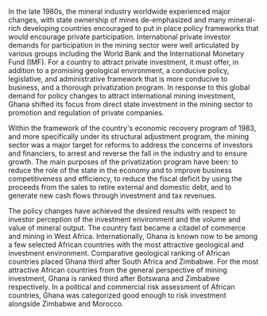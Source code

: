 
In the late 1980s, the mineral industry worldwide experienced major changes, with state ownership of mines de-emphasized and many mineral-rich developing countries encouraged to put in place policy frameworks that would encourage private participation. International private investor demands for participation in the mining sector were well articulated by various groups including the World Bank and the International Monetary Fund (IMF). For a country to attract private investment, it must offer, in addition to a promising geological environment, a conducive policy, legislative, and administrative framework that is more conducive to business, and a thorough privatization program. In response to this global demand for policy changes to attract international mining investment, Ghana shifted its focus from direct state investment in the mining sector to promotion and regulation of private companies.

Within the framework of the country's economic recovery program of 1983, and more specifically under its structural adjustment program, the mining sector was a major target for reforms to address the concerns of investors and financiers, to arrest and reverse the fall in the industry and to ensure growth. The main purposes of the privatization program have been: to reduce the role of the state in the economy and to improve business competitiveness and efficiency, to reduce the fiscal deficit by using the proceeds from the sales to retire external and domestic debt, and to generate new cash flows through investment and tax revenues.

The policy changes have achieved the desired results with respect to investor perception of the investment environment and the volume and value of mineral output. The country fast became a citadel of commerce and mining in West Africa. Internationally, Ghana is known now to be among a few selected African countries with the most attractive geological and investment environment. Comparative geological ranking of African countries placed Ghana third after South Africa and Zimbabwe. For the most attractive African countries from the general perspective of mining investment, Ghana is ranked third after Botswana and Zimbabwe respectively. In a political and commercial risk assessment of African countries, Ghana was categorized good enough to risk investment alongside Zimbabwe and Morocco.
